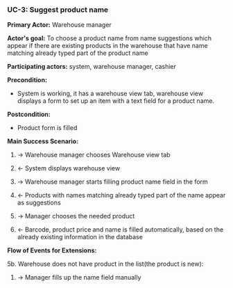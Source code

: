 ### UC-3: Suggest product name

**Primary Actor:** Warehouse manager

**Actor's goal:** To choose a product name from name suggestions which appear if there are existing products in the warehouse that have name matching already typed part of the product name

**Participating actors:** system, warehouse manager, cashier

**Precondition:** 
- System is working, it has a warehouse view tab, warehouse view displays a form to set up an item with a text field for a product name.

**Postcondition:** 
- Product form is filled

**Main Success Scenario:** 

1. → Warehouse manager chooses Warehouse view tab

2. ← System displays warehouse view

3. → Warehouse manager starts filling product name field in the form

4. ← Products with names matching already typed part of the name appear as suggestions

5. → Manager chooses the needed product

6. ← Barcode, product price and name is filled automatically, based on the already existing information in the database

**Flow of Events for Extensions:**

 5b. Warehouse does not have product in the list(the product is new):
  
  1. → Manager fills up the name field manually 